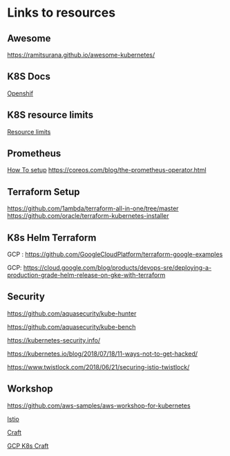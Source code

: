 # Links to resources

## Awesome

https://ramitsurana.github.io/awesome-kubernetes/

## K8S Docs

[Openshif](https://docs.okd.io/latest/minishift/command-ref/minishift.html)

## K8S resource limits

[Resource limits](https://cloud.google.com/blog/products/gcp/kubernetes-best-practices-resource-requests-and-limits)

## Prometheus

[How To setup](https://linuxacademy.com/blog/kubernetes/running-prometheus-on-kubernetes/?utm_source=intercom&utm_medium=onboarding&utm_campaign=CommunityRotationReleases)
https://coreos.com/blog/the-prometheus-operator.html

## Terraform Setup

https://github.com/1ambda/terraform-all-in-one/tree/master
https://github.com/oracle/terraform-kubernetes-installer

## K8s Helm Terraform

GCP : https://github.com/GoogleCloudPlatform/terraform-google-examples

GCP: https://cloud.google.com/blog/products/devops-sre/deploying-a-production-grade-helm-release-on-gke-with-terraform

## Security

https://github.com/aquasecurity/kube-hunter

https://github.com/aquasecurity/kube-bench

https://kubernetes-security.info/

https://kubernetes.io/blog/2018/07/18/11-ways-not-to-get-hacked/

https://www.twistlock.com/2018/06/21/securing-istio-twistlock/

## Workshop

https://github.com/aws-samples/aws-workshop-for-kubernetes

[Istio](https://github.com/ik-kubernetes/istio-workshop)

[Craft](https://github.com/kelseyhightower/craft-kubernetes-workshop)

[GCP K8s Craft](https://github.com/kelseyhightower/intro-to-kubernetes-workshop)


